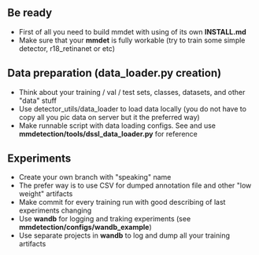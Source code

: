 ## Be ready
- First of all you need to build mmdet with using of its own **INSTALL.md**
- Make sure that your **mmdet** is fully workable (try to train some simple detector, r18_retinanet or etc)

## Data preparation (**data_loader.py** creation)
- Think about your training / val / test sets, classes, datasets, and other "data" stuff
- Use detector_utils/data_loader to load data locally (you do not have to copy all you pic data on server but it the preferred way)
- Make runnable script with data loading configs. See and use **mmdetection/tools/dssl_data_loader.py** for reference

## Experiments
- Create your own branch with "speaking" name
- The prefer way is to use CSV for dumped annotation file and other "low weight" artifacts
- Make commit for every training run with good describing of last experiments changing
- Use **wandb** for logging and traking experiments  (see **mmdetection/configs/wandb_example**)
- Use separate projects in **wandb** to log and dump all your training artifacts
